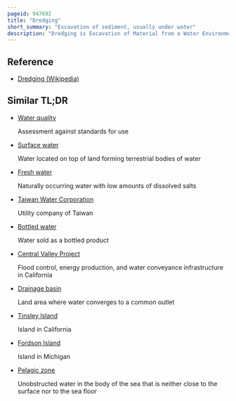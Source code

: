 ```yaml
---
pageid: 947692
title: "Dredging"
short_summary: "Excavation of sediment, usually under water"
description: "Dredging is Excavation of Material from a Water Environment. Possible Reasons for dredging include improving existing Water Features reshaping Land and Water Features to alter Drainage Navigability and commercial Use constructing Dams Dikes and other Controls for Streams and Shorelines and recovering valuable Minerals or marine Life with commercial Value. In all except a few Cases the Excavation is carried out by a Floating Plant known as a Dredging Unit."
---
```


## Reference

- [Dredging (Wikipedia)](https://en.wikipedia.org/?curid=947692)

## Similar TL;DR

- [Water quality](/tldr/en/water-quality)

  Assessment against standards for use

- [Surface water](/tldr/en/surface-water)

  Water located on top of land forming terrestrial bodies of water

- [Fresh water](/tldr/en/fresh-water)

  Naturally occurring water with low amounts of dissolved salts

- [Taiwan Water Corporation](/tldr/en/taiwan-water-corporation)

  Utility company of Taiwan

- [Bottled water](/tldr/en/bottled-water)

  Water sold as a bottled product

- [Central Valley Project](/tldr/en/central-valley-project)

  Flood control, energy production, and water conveyance infrastructure in California

- [Drainage basin](/tldr/en/drainage-basin)

  Land area where water converges to a common outlet

- [Tinsley Island](/tldr/en/tinsley-island)

  Island in California

- [Fordson Island](/tldr/en/fordson-island)

  Island in Michigan

- [Pelagic zone](/tldr/en/pelagic-zone)

  Unobstructed water in the body of the sea that is neither close to the surface nor to the sea floor
